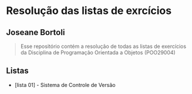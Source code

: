 # Resolução das listas de exrcícios

## Joseane Bortoli
> Esse repositório contém a resolução de todas as listas de exercícios da Disciplina de Programação Orientada a Objetos (POO29004)

## Listas
- [lista 01] - Sistema de Controle de Versão
